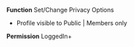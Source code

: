 **Function**
Set/Change Privacy Options

- Profile visible to Public | Members only

**Permission**
LoggedIn+

